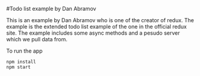#Todo list example by Dan Abramov

This is an example by Dan Abramov who is one of the creator of redux. The example is the extended todo list example of the 
one in the official redux site. The example includes some async methods and a pesudo server which we pull data from. 

To run the app

```
npm install
npm start
```

